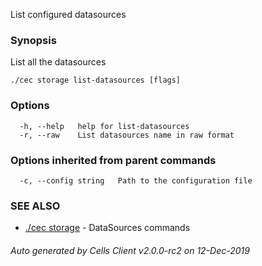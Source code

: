 List configured datasources

### Synopsis

List all the datasources

```
./cec storage list-datasources [flags]
```

### Options

```
  -h, --help   help for list-datasources
  -r, --raw    List datasources name in raw format
```

### Options inherited from parent commands

```
  -c, --config string   Path to the configuration file
```

### SEE ALSO

* [./cec storage](./cec-storage)	 - DataSources commands

###### Auto generated by Cells Client v2.0.0-rc2 on 12-Dec-2019
